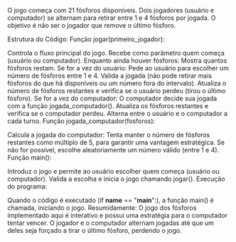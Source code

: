 O jogo começa com 21 fósforos disponíveis. Dois jogadores (usuário e computador) se alternam para retirar entre 1 e 4 fósforos por jogada. O objetivo é não ser o jogador que remove o último fósforo.

Estrutura do Código:
Função jogar(primeiro_jogador):

Controla o fluxo principal do jogo.
Recebe como parâmetro quem começa (usuário ou computador).
Enquanto ainda houver fósforos:
Mostra quantos fósforos restam.
Se for a vez do usuário:
Pede ao usuário para escolher um número de fósforos entre 1 e 4.
Valida a jogada (não pode retirar mais fósforos do que há disponíveis ou um número fora do intervalo).
Atualiza o número de fósforos restantes e verifica se o usuário perdeu (tirou o último fósforo).
Se for a vez do computador:
O computador decide sua jogada com a função jogada_computador().
Atualiza os fósforos restantes e verifica se o computador perdeu.
Alterna entre o usuário e o computador a cada turno.
Função jogada_computador(fosforos):

Calcula a jogada do computador:
Tenta manter o número de fósforos restantes como múltiplo de 5, para garantir uma vantagem estratégica.
Se não for possível, escolhe aleatoriamente um número válido (entre 1 e 4).
Função main():

Introduz o jogo e permite ao usuário escolher quem começa (usuário ou computador).
Valida a escolha e inicia o jogo chamando jogar().
Execução do programa:

Quando o código é executado (if __name__ == "__main__":), a função main() é chamada, iniciando o jogo.
Resumidamente:
O jogo dos fósforos implementado aqui é interativo e possui uma estratégia para o computador tentar vencer. O jogador e o computador alternam jogadas até que um deles seja forçado a tirar o último fósforo, perdendo o jogo.






